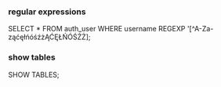 ### regular expressions
SELECT * FROM auth_user WHERE username REGEXP '[^A-Za-ząćęłńóśźżĄĆĘŁŃÓŚŹŻ];

### show tables
SHOW TABLES;